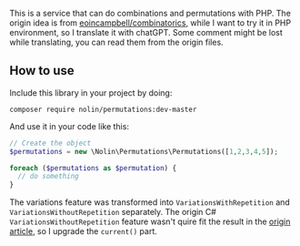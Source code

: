This is a service that can do combinations and permutations with PHP.
The origin idea is from [eoincampbell/combinatorics](https://github.com/eoincampbell/combinatorics), while I want to try it in PHP environment, so I translate it with chatGPT.
Some comment might be lost while translating, you can read them from the origin files.

## How to use

Include this library in your project by doing:

`composer require nolin/permutations:dev-master`

And use it in your code like this:

```php
// Create the object
$permutations = new \Nolin\Permutations\Permutations([1,2,3,4,5]);

foreach ($permutations as $permutation) {
  // do something
}

```

The variations feature was transformed into `VariationsWithRepetition` and `VariationsWithoutRepetition` separately.
The origin C# `VariationsWithoutRepetition` feature wasn't quire fit the result in the [origin article](https://www.codeproject.com/Articles/26050/Permutations-Combinations-and-Variations-using-C-G), so I upgrade the `current()` part.
